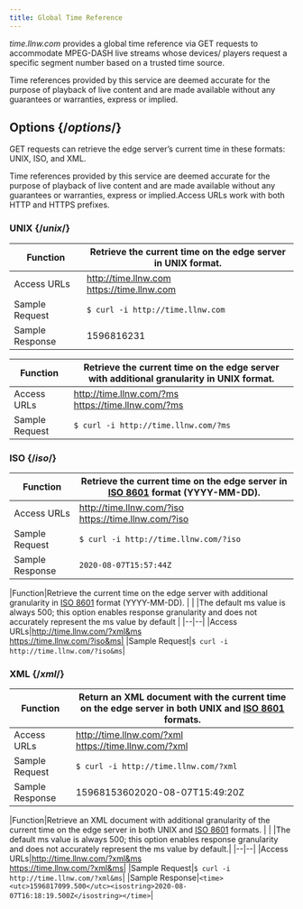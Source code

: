 ```yaml
---
title: Global Time Reference
---
```


*time.llnw.com* provides a global time reference via GET requests to accommodate MPEG-DASH live streams whose devices/ players request a specific segment number based on a trusted time source.

<Callout type="info">
Time references provided by this service are deemed accurate for the purpose of playback of live content and are made available without any guarantees or warranties, express or implied.
</Callout>

## Options {/*options*/}
GET requests can retrieve the edge server’s current time in these formats: UNIX, ISO, and XML.

<Callout type="info">
Time references provided by this service are deemed accurate for the purpose of playback of live content and are made available without any guarantees or warranties, express or implied.Access URLs work with both HTTP and HTTPS prefixes.
</Callout>

### UNIX {/*unix*/}
|Function|Retrieve the current time on the edge server in UNIX format.|
|--|--|
|Access URLs|http://time.llnw.com <br /> https://time.llnw.com|
|Sample Request|```$ curl -i http://time.llnw.com```|
|Sample Response|1596816231|<br />

|Function|Retrieve the current time on the edge server with additional granularity in UNIX format.|
|--|--|
|Access URLs|http://time.llnw.com/?ms <br /> https://time.llnw.com/?ms|
|Sample Request|```$ curl -i http://time.llnw.com/?ms```|

### ISO {/*iso*/}
|Function|Retrieve the current time on the edge server in [ISO 8601](https://www.iso.org/iso-8601-date-and-time-format.html) format (YYYY-MM-DD). |
|--|--|
|Access URLs|http://time.llnw.com/?iso <br /> https://time.llnw.com/?iso|
|Sample Request| ```$ curl -i http://time.llnw.com/?iso```|
|Sample Response|```2020-08-07T15:57:44Z```| <br />

|Function|Retrieve the current time on the edge server with additional granularity in [ISO 8601](https://www.iso.org/iso-8601-date-and-time-format.html) format (YYYY-MM-DD).  |
| |<Callout type="info">The default ms value is always 500; this option enables response granularity and does not accurately represent the ms value by default</Callout> |
|--|--|
|Access URLs|http://time.llnw.com/?xml&ms  <br />  https://time.llnw.com/?iso&ms|
|Sample Request|```$ curl -i http://time.llnw.com/?iso&ms```|

### XML {/*xml*/}

|Function|Return an XML document with the current time on the edge server in both UNIX and [ISO 8601](https://www.iso.org/iso-8601-date-and-time-format.html) formats.|
|--|--|
|Access URLs|http://time.llnw.com/?xml  <br />  https://time.llnw.com/?xml|
|Sample Request|```$ curl -i http://time.llnw.com/?xml```|
|Sample Response|<time><utc>1596815360</utc><isostring>2020-08-07T15:49:20Z</isostring></time>| <br />

|Function|Retrieve an XML document with additional granularity of the current time on the edge server in both UNIX and [ISO 8601](https://www.iso.org/iso-8601-date-and-time-format.html) formats.  |
| |<Callout type="info">The default ms value is always 500; this option enables response granularity and does not accurately represent the ms value by default.</Callout>|
|--|--|
|Access URLs|http://time.llnw.com/?xml&ms  <br />  https://time.llnw.com/?xml&ms|
|Sample Request|```$ curl -i http://time.llnw.com/?xml&ms```|
|Sample Response|```<time><utc>1596817099.500</utc><isostring>2020-08-07T16:18:19.500Z</isostring></time>```|
